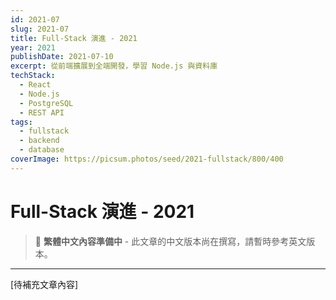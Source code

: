```yaml
---
id: 2021-07
slug: 2021-07
title: Full-Stack 演進 - 2021
year: 2021
publishDate: 2021-07-10
excerpt: 從前端擴展到全端開發，學習 Node.js 與資料庫
techStack:
  - React
  - Node.js
  - PostgreSQL
  - REST API
tags:
  - fullstack
  - backend
  - database
coverImage: https://picsum.photos/seed/2021-fullstack/800/400
---
```


# Full-Stack 演進 - 2021

> 📝 **繁體中文內容準備中** - 此文章的中文版本尚在撰寫，請暫時參考英文版本。

---

[待補充文章內容]

